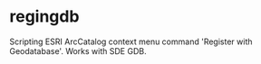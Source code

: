 regingdb
========

Scripting ESRI ArcCatalog context menu command 'Register with Geodatabase'. Works with SDE GDB.
